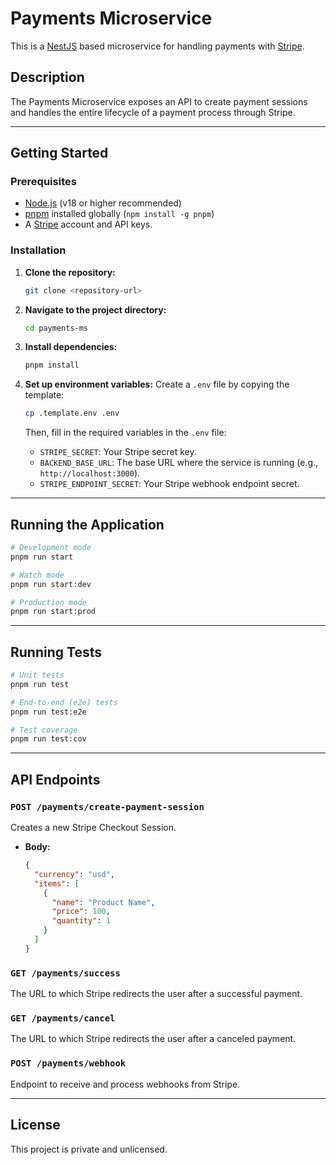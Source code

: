 # Payments Microservice

This is a [NestJS](https://nestjs.com/) based microservice for handling payments with [Stripe](https://stripe.com/).

## Description

The Payments Microservice exposes an API to create payment sessions and handles the entire lifecycle of a payment process through Stripe.

---

## Getting Started

### Prerequisites

- [Node.js](https://nodejs.org/en/) (v18 or higher recommended)
- [pnpm](https://pnpm.io/) installed globally (`npm install -g pnpm`)
- A [Stripe](https://stripe.com/) account and API keys.

### Installation

1.  **Clone the repository:**
    ```bash
    git clone <repository-url>
    ```

2.  **Navigate to the project directory:**
    ```bash
    cd payments-ms
    ```

3.  **Install dependencies:**
    ```bash
    pnpm install
    ```

4.  **Set up environment variables:**
    Create a `.env` file by copying the template:
    ```bash
    cp .template.env .env
    ```
    Then, fill in the required variables in the `.env` file:
    - `STRIPE_SECRET`: Your Stripe secret key.
    - `BACKEND_BASE_URL`: The base URL where the service is running (e.g., `http://localhost:3000`).
    - `STRIPE_ENDPOINT_SECRET`: Your Stripe webhook endpoint secret.

---

## Running the Application

```bash
# Development mode
pnpm run start

# Watch mode
pnpm run start:dev

# Production mode
pnpm run start:prod
```

---

## Running Tests

```bash
# Unit tests
pnpm run test

# End-to-end (e2e) tests
pnpm run test:e2e

# Test coverage
pnpm run test:cov
```

---

## API Endpoints

### `POST /payments/create-payment-session`

Creates a new Stripe Checkout Session.

-   **Body:**
    ```json
    {
      "currency": "usd",
      "items": [
        {
          "name": "Product Name",
          "price": 100,
          "quantity": 1
        }
      ]
    }
    ```

### `GET /payments/success`

The URL to which Stripe redirects the user after a successful payment.

### `GET /payments/cancel`

The URL to which Stripe redirects the user after a canceled payment.

### `POST /payments/webhook`

Endpoint to receive and process webhooks from Stripe.

---

## License

This project is private and unlicensed.